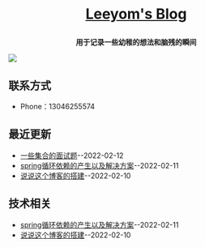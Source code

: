**<p align="center">[Leeyom's Blog](https://blog.leeyom.top)</p>**
====

**<p align="center">用于记录一些幼稚的想法和脑残的瞬间</p>**
[![](https://user-images.githubusercontent.com/22115219/149507985-22e22223-4644-47bf-abf9-c388c287cc38.JPEG)](https://blog.leeyom.top)

## 联系方式
- Phone：13046255574
## 最近更新
- [一些集合的面试题](https://github.com/13046255574/blog/issues/10)--2022-02-12
- [spring循环依赖的产生以及解决方案](https://github.com/13046255574/blog/issues/9)--2022-02-11
- [说说这个博客的搭建](https://github.com/13046255574/blog/issues/2)--2022-02-10
## 技术相关
- [spring循环依赖的产生以及解决方案](https://github.com/13046255574/blog/issues/9)--2022-02-11
- [说说这个博客的搭建](https://github.com/13046255574/blog/issues/2)--2022-02-10

